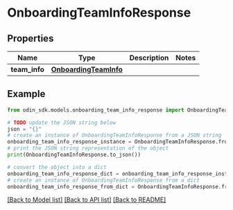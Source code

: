 # OnboardingTeamInfoResponse


## Properties

Name | Type | Description | Notes
------------ | ------------- | ------------- | -------------
**team_info** | [**OnboardingTeamInfo**](OnboardingTeamInfo.md) |  | 

## Example

```python
from odin_sdk.models.onboarding_team_info_response import OnboardingTeamInfoResponse

# TODO update the JSON string below
json = "{}"
# create an instance of OnboardingTeamInfoResponse from a JSON string
onboarding_team_info_response_instance = OnboardingTeamInfoResponse.from_json(json)
# print the JSON string representation of the object
print(OnboardingTeamInfoResponse.to_json())

# convert the object into a dict
onboarding_team_info_response_dict = onboarding_team_info_response_instance.to_dict()
# create an instance of OnboardingTeamInfoResponse from a dict
onboarding_team_info_response_from_dict = OnboardingTeamInfoResponse.from_dict(onboarding_team_info_response_dict)
```
[[Back to Model list]](../README.md#documentation-for-models) [[Back to API list]](../README.md#documentation-for-api-endpoints) [[Back to README]](../README.md)


